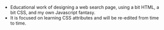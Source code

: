 - Educational work of designing a web search page, using a bit HTML, a bit CSS, and my own Javascript fantasy.
- It is focused on learning CSS attributes and will be re-edited from time to time.
